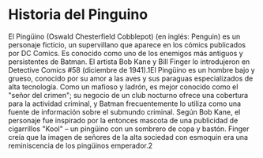 # Historia del Pinguino

El Pingüino (Oswald Chesterfield Cobblepot) (en inglés: Penguin) es un personaje ficticio, un supervillano que aparece en los cómics publicados por DC Comics. Es conocido como uno de los enemigos más antiguos y persistentes de Batman. El artista Bob Kane y Bill Finger lo introdujeron en Detective Comics #58 (diciembre de 1941).1​El Pingüino es un hombre bajo y grueso, conocido por su amor a las aves y sus paraguas especializados de alta tecnología. Como un mafioso y ladrón, es mejor conocido como el "señor del crimen"; su negocio de un club nocturno ofrece una cobertura para la actividad criminal, y Batman frecuentemente lo utiliza como una fuente de información sobre el submundo criminal. Según Bob Kane, el personaje fue inspirado por la entonces mascota de una publicidad de cigarrillos "Kool" – un pingüino con un sombrero de copa y bastón. Finger creía que la imagen de señores de la alta sociedad con esmoquin era una reminiscencia de los pingüinos emperador.2
